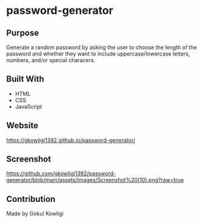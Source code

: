 # password-generator

## Purpose
Generate a random password by asking the user to choose the length of the password
and whether they want to include uppercase/lowercase letters, numbers, and/or special characers.

## Built With
* HTML
* CSS
* JavaScript

## Website
https://gkowligi1392.github.io/password-generator/

## Screenshot
https://github.com/gkowligi1392/password-generator/blob/main/assets/images/Screenshot%20(10).png?raw=true

## Contribution
Made by Gokul Kowligi
